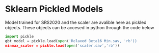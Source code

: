 # Sklearn Pickled Models
Model trained for SRS2020 and the scaler are avalible here as pickled objects. 
These objects can be accesed in python through the code below
```python
import pickle
gbt_model = pickle.load(open('Relaxed_Beta16_Min.sav, 'rb'))
minmax_scaler = pickle.load(open('scaler.sav','rb'))
```
